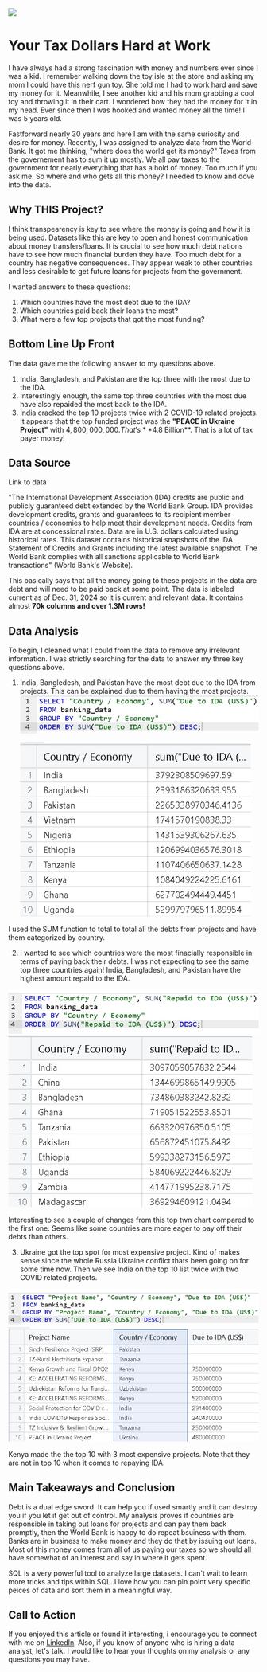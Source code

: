 <img src="Bank_Vissuals/The-world-bank-7c51155a361e1efba7c704d19b6a5aca.png?raw=true"/>

# Your Tax Dollars Hard at Work

I have always had a strong fascination with money and numbers ever since I was a kid. I remember walking down the toy isle at the store and asking my mom I could have this nerf gun toy. She told me I had to work hard and save my money for it. Meanwhile, I see another kid and his mom grabbing a cool toy and throwing it in their cart. I wondered how they had the money for it in my head. Ever since then I was hooked and wanted money all the time! I was 5 years old.

Fastforward nearly 30 years and here I am with the same curiosity and desire for money. Recently, I was assigned to analyze data from the World Bank. It got me thinking, "where does the world get its money?" Taxes from the governement has to sum it up mostly. We all pay taxes to the government for nearly everything that has a hold of money. Too much if you ask me. So where and who gets all this money? I needed to know and dove into the data.

## Why THIS Project?
I think transpearency is key to see where the money is going and how it is being used. Datasets like this are key to open and honest communication about money transfers/loans. It is crucial to see how much debt nations have to see how much financial burden they have. Too much debt for a country has negative consequences. They appear weak to other countries and less desirable to get future loans for projects from the government.

I wanted answers to these questions:

1. Which countries have the most debt due to the IDA?
2. Which countries paid back their loans the most?
3. What were a few top projects that got the most funding?

## Bottom Line Up Front
The data gave me the following answer to my questions above.

1. India, Bangladesh, and Pakistan are the top three with the most due to the IDA.
2. Interestingly enough, the same top three countries with the most due have also repaided the most back to the IDA.
3. India cracked the top 10 projects twice with 2 COVID-19 related projects. It appears that the top funded project was the **"PEACE in Ukraine Project"** with $4,800,000,000. That's **$4.8 Billion**. That is a lot of tax payer money!

## Data Source
Link to data

"The International Development Association (IDA) credits are public and publicly guaranteed debt extended by the World Bank Group. IDA provides development credits, grants and guarantees to its recipient member countries / economies to help meet their development needs. Credits from IDA are at concessional rates. Data are in U.S. dollars calculated using historical rates. This dataset contains historical snapshots of the IDA Statement of Credits and Grants including the latest available snapshot. The World Bank complies with all sanctions applicable to World Bank transactions" (World Bank's Website).

This basically says that all the money going to these projects in the data are debt and will need to be paid back at some point. The data is labeled current as of Dec. 31, 2024 so it is current and relevant data. It contains almost **70k columns and over 1.3M rows!**

## Data Analysis
To begin, I cleaned what I could from the data to remove any irrelevant information. I was strictly searching for the data to answer my three key questions above.

1. India, Bangledesh, and Pakistan have the most debt due to the IDA from projects. This can be explained due to them having the most projects.
   <img src="Bank_Vissuals/queryanswer1.jpg?raw=true"/>

   <img src="Bank_Vissuals/resultanswer1.jpg?raw=true"/>

I used the SUM function to total to total all the debts from projects and have them categorized by country.



2. I wanted to see which countries were the most finacially responsible in terms of paying back their debts. I was not expecting to see the same top three countries again! India, Bangladesh, and Pakistan have the highest amount repaid to the IDA.

<img src="Bank_Vissuals/queryanswer2.jpg?raw=true"/>

<img src="Bank_Vissuals/resultanswer2.jpg?raw=true"/>

Interesting to see a couple of changes from this top twn chart compared to the first one. Seems like some countries are more eager to pay off their debts than others.


3. Ukraine got the top spot for most expensive project. Kind of makes sense since the whole Russia Ukraine conflict thats been going on for some time now. Then we see India on the top 10 list twice with two COVID related projects.

<img src="Bank_Vissuals/queryanswer3.jpg?raw=true"/>

<img src="Bank_Vissuals/resultanswer3.jpg?raw=true"/>

Kenya made the the top 10 with 3 most expensive projects. Note that they are not in top 10 when it comes to repaying IDA.

## Main Takeaways and Conclusion
Debt is a dual edge sword. It can help you if used smartly and it can destroy you if you let it get out of control. My analysis proves if countries are responsible in taking out loans for projects and can pay them back promptly, then the World Bank is happy to do repeat bsuiness with them. Banks are in business to make money and they do that by issuing out loans. Most of this money comes from all of us paying our taxes so we should all have somewhat of an interest and say in where it gets spent.

SQL is a very powerful tool to analyze large datasets. I can't wait to learn more tricks and tips within SQL. I love how you can pin point very specific peices of data and sort them in a meaningful way. 

## Call to Action
If you enjoyed this article or found it interesting, i encourage you to connect with me on [LinkedIn](www.linkedin.com/in/smsilvey). Also, if you know of anyone who is hiring a data analyst, let's talk. I would like to hear your thoughts on my analysis or any questions you may have.

